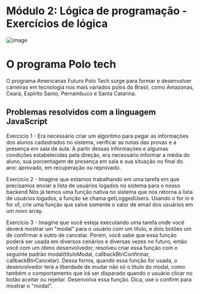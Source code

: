 # Módulo 2: Lógica de programação - Exercícios de lógica 

![image](https://user-images.githubusercontent.com/94020264/213823919-5d47bbd1-f81a-4a4e-aba1-ef8d42061767.png)

# O programa Polo tech 

O programa Americanas Futuro Polo Tech surge para formar e desenvolver carreiras em tecnologia nos mais variados polos do Brasil, como Amazonas, Ceará, Espírito Santo, Pernambuco e Santa Catarina.

## Problemas resolvidos com a linguagem JavaScript 


Exercício 1 - Era necessário criar um algoritmo para pegar as informações dos alunos cadastrados no sistema, verificar as notas das provas e a presença em sala de aula. A partir dessas informações e algumas condições estabelecidas pela direção, era necessário informar a média do aluno, sua porcentagem de presença em sala e sua situação no final do ano: aprovado, em recuperação ou reprovado.

Exercício 2 - Imagine que estamos trabalhando em uma tarefa em que precisamos enviar a lista de usuários logados no sistema para o nosso backend Nós já temos uma função nativa no sistema que nos retorna a lista de usuários logados, a função se chama getLoggedUsers. Usando o for in e for of, crie uma função que salve somente o valor de email dos usuários em um novo array. 

Exercício 3 - Imagine que você esteja executando uma tarefa onde você deverá mostrar um "modal" para o usuário com um título, e dois botões um de confirmar e outro de cancelar. Porém, você sabe que essa função poderá ser usada em diversos cenários e diversas vezes no futuro, então você com um ótimo desenvolvedor, resolveu criar essa função com o seguinte padrão modal(tituloModal, callbackBtnConfirmar, callbackBtnCancelar). Dessa forma, quando essa função for usada, o desenvolvedor terá a liberdade de mudar não só o título do modal, como também o comportamento que irá ser disparado quando o usuário
clicar no botão aceitar ou rejeitar. Desenvolva essa função. Dica, use o confirm para mostrar o "modal".
